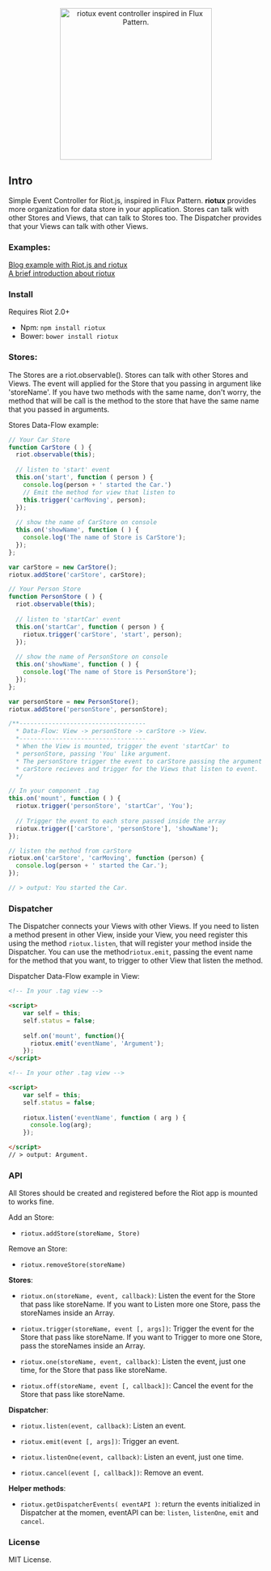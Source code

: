 
<p align="center">
  <a href="http://luisvinicius167.github.io/riotux/"><img src ="https://files.slack.com/files-pri/T02QC0DMD-F0WPW57TJ/riotux_logo.png?pub_secret=d695cfd8bd" alt="riotux event controller inspired in Flux Pattern." width="300" style="max-width:100%;"/></a>
</p>

## Intro 
Simple Event Controller for Riot.js, inspired in Flux Pattern. **riotux** provides more organization for data store in your application. Stores can talk with other Stores and Views, that can talk to Stores too. The Dispatcher provides that your Views can talk with other Views.

### Examples:
<a href="http://luisvinicius167.github.io/riot-riotux-blog">Blog example with Riot.js and riotux</a><br>
<a href="https://medium.com/@luisvinicius/riotux-event-controller-inspired-in-flux-8deaea738305#.ehsjexxl1"> A brief introduction about riotux</a>

### Install
Requires Riot 2.0+

* Npm: ``` npm install riotux ```
* Bower: ``` bower install riotux ```

### Stores: 
The Stores are a riot.observable(). Stores can talk with other Stores and Views. The event will applied for the Store that you passing in argument like 'storeName'. If you have two methods with the same name, don't worry, the method that will be call is the method to the store that have the same name that you passed in arguments.

Stores Data-Flow example:
```javascript
// Your Car Store
function CarStore ( ) {
  riot.observable(this);
  
  // listen to 'start' event
  this.on('start', function ( person ) {
    console.log(person + ' started the Car.')
    // Emit the method for view that listen to
    this.trigger('carMoving', person);
  });
  
  // show the name of CarStore on console
  this.on('showName', function ( ) {
    console.log('The name of Store is CarStore');
  });
};

var carStore = new CarStore();
riotux.addStore('carStore', carStore);
```

```javascript
// Your Person Store
function PersonStore ( ) {
  riot.observable(this);
 
  // listen to 'startCar' event
  this.on('startCar', function ( person ) {
    riotux.trigger('carStore', 'start', person);
  });
  
  // show the name of PersonStore on console
  this.on('showName', function ( ) {
    console.log('The name of Store is PersonStore');
  });
};

var personStore = new PersonStore();
riotux.addStore('personStore', personStore);
```

```javascript
/**----------------------------------- 
  * Data-Flow: View -> personStore -> carStore -> View.
  *-----------------------------------
  * When the View is mounted, trigger the event 'startCar' to 
  * personStore, passing 'You' like argument.
  * The personStore trigger the event to carStore passing the argument too.
  * carStore recieves and trigger for the Views that listen to event.
  */

// In your component .tag
this.on('mount', function ( ) {
  riotux.trigger('personStore', 'startCar', 'You');
  
  // Trigger the event to each store passed inside the array
  riotux.trigger(['carStore', 'personStore'], 'showName');
});

// listen the method from carStore
riotux.on('carStore', 'carMoving', function (person) {
  console.log(person + ' started the Car.');
});

// > output: You started the Car.
```

### Dispatcher
The Dispatcher connects your Views with other Views. If you need to listen a method present in other View, inside your View, you need register this using the method ```riotux.listen```, that will register your method inside the Dispatcher. You can use the method```riotux.emit```, passing the event name for the method that you want, to trigger to other View that listen the method.

Dispatcher Data-Flow example in View:

```html
<!-- In your .tag view -->

<script>
    var self = this; 
    self.status = false;
    
    self.on('mount', function(){
      riotux.emit('eventName', 'Argument');  
    });
</script>
```

```html
<!-- In your other .tag view -->

<script>
    var self = this; 
    self.status = false;
    
    riotux.listen('eventName', function ( arg ) {
      console.log(arg);
    });

</script>
// > output: Argument.
```

### API
All Stores should be created and registered before the Riot app is mounted to works fine.

Add an Store:
 * ```riotux.addStore(storeName, Store)```

Remove an Store:
 * ```riotux.removeStore(storeName)```
 
**Stores**:
 
 * ```riotux.on(storeName, event, callback)```: Listen the event for the Store that pass like storeName. If you want to Listen more one Store, pass the storeNames inside an Array.
 
 * ```riotux.trigger(storeName, event [, args])```: Trigger the event for the Store that pass like storeName. If you want to Trigger to more one Store, pass the storeNames inside an Array.
 
 * ```riotux.one(storeName, event, callback)```: Listen the event, just one time, for the Store that pass like storeName.
 
 * ```riotux.off(storeName, event [, callback])```: Cancel the event for the Store that pass like storeName.


**Dispatcher**:
 
 * ```riotux.listen(event, callback)```: Listen an event. 
 
 * ```riotux.emit(event [, args])```: Trigger an event. 
 
 * ```riotux.listenOne(event, callback)```: Listen an event, just one time. 
 
 * ```riotux.cancel(event [, callback])```: Remove an event. 

**Helper methods**:
 
 * ```riotux.getDispatcherEvents( eventAPI )```: return the events initialized in Dispatcher at the momen, eventAPI can be: ```listen```, ```listenOne```, ```emit``` and ```cancel```.

### License
MIT License.
